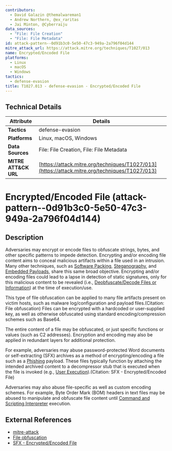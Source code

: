 ```yaml
---
contributors:
  - David Galazin @themalwareman1
  - Andrew Northern, @ex_raritas
  - Jai Minton, @Cyberraiju
data_sources:
  - "File: File Creation"
  - "File: File Metadata"
id: attack-pattern--0d91b3c0-5e50-47c3-949a-2a796f04d144
mitre_attack_url: https://attack.mitre.org/techniques/T1027/013
name: Encrypted/Encoded File
platforms:
  - Linux
  - macOS
  - Windows
tactics:
  - defense-evasion
title: T1027.013 - defense-evasion - Encrypted/Encoded File
---
```


## Technical Details

| Attribute | Details |
|-----------|----------|
| **Tactics** | defense-evasion |
| **Platforms** | Linux, macOS, Windows |
| **Data Sources** | File: File Creation, File: File Metadata |
| **MITRE ATT&CK URL** | [https://attack.mitre.org/techniques/T1027/013](https://attack.mitre.org/techniques/T1027/013) |

# Encrypted/Encoded File (attack-pattern--0d91b3c0-5e50-47c3-949a-2a796f04d144)

## Description
Adversaries may encrypt or encode files to obfuscate strings, bytes, and other specific patterns to impede detection. Encrypting and/or encoding file content aims to conceal malicious artifacts within a file used in an intrusion. Many other techniques, such as [Software Packing](https://attack.mitre.org/techniques/T1027/002), [Steganography](https://attack.mitre.org/techniques/T1027/003), and [Embedded Payloads](https://attack.mitre.org/techniques/T1027/009), share this same broad objective. Encrypting and/or encoding files could lead to a lapse in detection of static signatures, only for this malicious content to be revealed (i.e., [Deobfuscate/Decode Files or Information](https://attack.mitre.org/techniques/T1140)) at the time of execution/use.

This type of file obfuscation can be applied to many file artifacts present on victim hosts, such as malware log/configuration and payload files.(Citation: File obfuscation) Files can be encrypted with a hardcoded or user-supplied key, as well as otherwise obfuscated using standard encoding/compression schemes such as Base64.

The entire content of a file may be obfuscated, or just specific functions or values (such as C2 addresses). Encryption and encoding may also be applied in redundant layers for additional protection.

For example, adversaries may abuse password-protected Word documents or self-extracting (SFX) archives as a method of encrypting/encoding a file such as a [Phishing](https://attack.mitre.org/techniques/T1566) payload. These files typically function by attaching the intended archived content to a decompressor stub that is executed when the file is invoked (e.g., [User Execution](https://attack.mitre.org/techniques/T1204)).(Citation: SFX - Encrypted/Encoded File) 

Adversaries may also abuse file-specific as well as custom encoding schemes. For example, Byte Order Mark (BOM) headers in text files may be abused to manipulate and obfuscate file content until [Command and Scripting Interpreter](https://attack.mitre.org/techniques/T1059) execution.

## External References
- [mitre-attack](https://attack.mitre.org/techniques/T1027/013)
- [File obfuscation](https://www.crowdstrike.com/blog/shlayer-malvertising-campaigns-still-using-flash-update-disguise/)
- [SFX - Encrypted/Encoded File](https://www.crowdstrike.com/blog/self-extracting-archives-decoy-files-and-their-hidden-payloads/)
